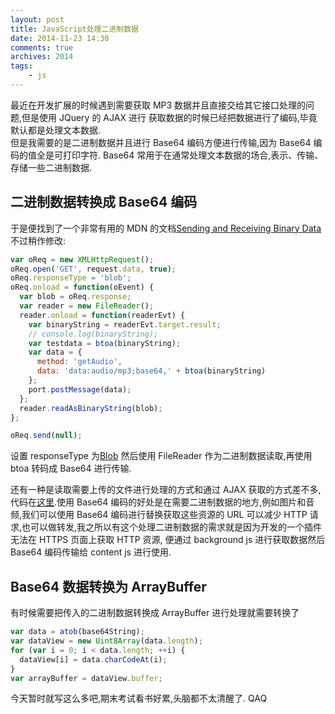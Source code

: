```yaml
---
layout: post
title: JavaScript处理二进制数据
date: 2014-11-23 14:30
comments: true
archives: 2014
tags:
	- js
---
```


最近在开发扩展的时候遇到需要获取 MP3 数据并且直接交给其它接口处理的问题,但是使用 JQuery 的 AJAX 进行
获取数据的时候已经把数据进行了编码,毕竟默认都是处理文本数据.  
但是我需要的是二进制数据并且进行 Base64 编码方便进行传输,因为 Base64 编码的值全是可打印字符.
Base64 常用于在通常处理文本数据的场合,表示、传输、存储一些二进制数据.

## 二进制数据转换成 Base64 编码

于是便找到了一个非常有用的 MDN 的文档[Sending and Receiving Binary Data](https://developer.mozilla.org/en-US/docs/Web/API/XMLHttpRequest/Sending_and_Receiving_Binary_Data)  
不过稍作修改:

```js
var oReq = new XMLHttpRequest();
oReq.open('GET', request.data, true);
oReq.responseType = 'blob';
oReq.onload = function(oEvent) {
  var blob = oReq.response;
  var reader = new FileReader();
  reader.onload = function(readerEvt) {
    var binaryString = readerEvt.target.result;
    // console.log(binaryString);
    var testdata = btoa(binaryString);
    var data = {
      method: 'getAudio',
      data: 'data:audio/mp3;base64,' + btoa(binaryString)
    };
    port.postMessage(data);
  };
  reader.readAsBinaryString(blob);
};

oReq.send(null);
```

设置 responseType 为[Blob](https://developer.mozilla.org/en/docs/Web/API/Blob)
然后使用 FileReader 作为二进制数据读取,再使用 btoa 转码成 Base64 进行传输.

还有一种是读取需要上传的文件进行处理的方式和通过 AJAX 获取的方式差不多,代码在[这里](http://jsfiddle.net/eliseosoto/JHQnk/).使用 Base64 编码的好处是在需要二进制数据的地方,例如图片和音频,我们可以使用 Base64 编码进行替换获取这些资源的 URL
可以减少 HTTP 请求,也可以做转发,我之所以有这个处理二进制数据的需求就是因为开发的一个插件无法在 HTTPS 页面上获取 HTTP 资源,
便通过 background js 进行获取数据然后 Base64 编码传输给 content js 进行使用.

## Base64 数据转换为 ArrayBuffer

有时候需要把传入的二进制数据转换成 ArrayBuffer 进行处理就需要转换了

```js
var data = atob(base64String);
var dataView = new Uint8Array(data.length);
for (var i = 0; i < data.length; ++i) {
  dataView[i] = data.charCodeAt(i);
}
var arrayBuffer = dataView.buffer;
```

今天暂时就写这么多吧,期末考试看书好累,头脑都不太清醒了. QAQ
